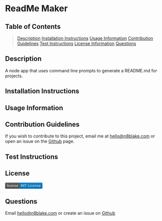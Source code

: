 # ReadMe Maker

## Table of Contents
> [Description](#description)
> [Installation Instructions](#installation-instructions)
> [Usage Information](#usage-information)
> [Contribution Guidelines](#contribution-guidelines)
> [Test Instructions](#test-instructions)
> [License Information](#license-information)
> [Questions](#questions)

## Description
A node app that uses command line prompts to generate a README.md for projects.

## Installation Instructions


## Usage Information


## Contribution Guidelines
If you wish to contribute to this project, email me at hello@n8blake.com or open an issue on the [Github](https://github.com/n8blake) page.

## Test Instructions


## License

<svg xmlns="http://www.w3.org/2000/svg" xmlns:xlink="http://www.w3.org/1999/xlink" width="122" height="20" role="img" aria-label="license: MIT License"><title>license: MIT License</title><linearGradient id="s" x2="0" y2="100%"><stop offset="0" stop-color="#bbb" stop-opacity=".1"/><stop offset="1" stop-opacity=".1"/></linearGradient><clipPath id="r"><rect width="122" height="20" rx="3" fill="#fff"/></clipPath><g clip-path="url(#r)"><rect width="47" height="20" fill="#555"/><rect x="47" width="75" height="20" fill="#007ec6"/><rect width="122" height="20" fill="url(#s)"/></g><g fill="#fff" text-anchor="middle" font-family="Verdana,Geneva,DejaVu Sans,sans-serif" text-rendering="geometricPrecision" font-size="110"><text aria-hidden="true" x="245" y="150" fill="#010101" fill-opacity=".3" transform="scale(.1)" textLength="370">license</text><text x="245" y="140" transform="scale(.1)" fill="#fff" textLength="370">license</text><text aria-hidden="true" x="835" y="150" fill="#010101" fill-opacity=".3" transform="scale(.1)" textLength="650">MIT License</text><text x="835" y="140" transform="scale(.1)" fill="#fff" textLength="650">MIT License</text></g></svg>
		

## Questions
Email [hello@n8blake.com](mailto:hello@n8blake.com)
or create an issue on [Github](https://github.com/n8blake)  
